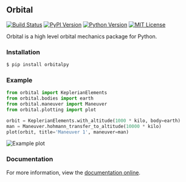 ## Orbital
[![Build Status][bsi]][bsl] [![PyPI Version][ppi]][ppl] [![Python Version][pvi]][pvl] [![MIT License][mli]][mll]

  [bsi]: http://img.shields.io/travis/RazerM/orbital.svg?style=flat-square
  [bsl]: https://travis-ci.org/RazerM/orbital
  [ppi]: http://img.shields.io/pypi/v/orbitalpy.svg?style=flat-square
  [ppl]: https://pypi.python.org/pypi/orbitalpy/
  [pvi]: https://img.shields.io/badge/python-2.7%2C%203-brightgreen.svg?style=flat-square
  [pvl]: https://www.python.org/downloads/
  [mli]: http://img.shields.io/badge/license-MIT-blue.svg?style=flat-square
  [mll]: https://raw.githubusercontent.com/RazerM/orbital/master/LICENSE

Orbital is a high level orbital mechanics package for Python.

### Installation

```bash
$ pip install orbitalpy
```

### Example

```python
from orbital import KeplerianElements
from orbital.bodies import earth
from orbital.maneuver import Maneuver
from orbital.plotting import plot

orbit = KeplerianElements.with_altitude(1000 * kilo, body=earth)
man = Maneuver.hohmann_transfer_to_altitude(10000 * kilo)
plot(orbit, title='Maneuver 1', maneuver=man)
```

![Example plot](http://i.fraz.eu/5b84e.png)

### Documentation

For more information, view the [documentation online][doc].

  [doc]: http://pythonhosted.org/OrbitalPy/
